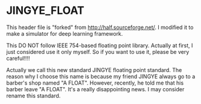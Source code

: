 # JINGYE_FLOAT

This header file is "forked" from http://half.sourceforge.net/. I modified it to make a simulator for deep learning framework.

This DO NOT follow IEEE 754-based floating point library. Actually at first, I just considered use it only myself.
So if you want to use it, please be very careful!!!!

Actually we call this new standard JINGYE floating point standard. The reason why I choose this name is because
my friend JINGYE always go to a barber's shop named "A FLOAT". However, recently, he told me that his barber leave
"A FLOAT". It's a really disappointing news. I may consider rename this standard.
